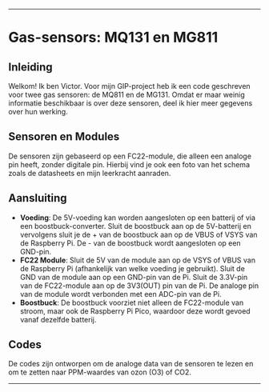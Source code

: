 
---

# Gas-sensors: MQ131 en MG811

## Inleiding
Welkom! Ik ben Victor. Voor mijn GIP-project heb ik een code geschreven voor twee gas sensoren: de MQ811 en de MG131. Omdat er maar weinig informatie beschikbaar is over deze sensoren, deel ik hier meer gegevens over hun werking.

## Sensoren en Modules
De sensoren zijn gebaseerd op een FC22-module, die alleen een analoge pin heeft, zonder digitale pin. Hierbij vind je ook een foto van het schema zoals de datasheets en mijn leerkracht aanraden.

## Aansluiting
- **Voeding**: De 5V-voeding kan worden aangesloten op een batterij of via een boostbuck-converter. Sluit de boostbuck aan op de 5V-batterij en vervolgens sluit je de + van de boostbuck aan op de VBUS of VSYS van de Raspberry Pi. De - van de boostbuck wordt aangesloten op een GND-pin. 
- **FC22 Module**: Sluit de 5V van de module aan op de VSYS of VBUS van de Raspberry Pi (afhankelijk van welke voeding je gebruikt). Sluit de GND van de module aan op een GND-pin van de Pi. Sluit de 3.3V-pin van de FC22-module aan op de 3V3(OUT) pin van de Pi. De analoge pin van de module wordt verbonden met een ADC-pin van de Pi.
- **Boostbuck**: De boostbuck voorziet niet alleen de FC22-module van stroom, maar ook de Raspberry Pi Pico, waardoor deze wordt gevoed vanaf dezelfde batterij.

## Codes
De codes zijn ontworpen om de analoge data van de sensoren te lezen en om te zetten naar PPM-waardes van ozon (O3) of CO2.

---
